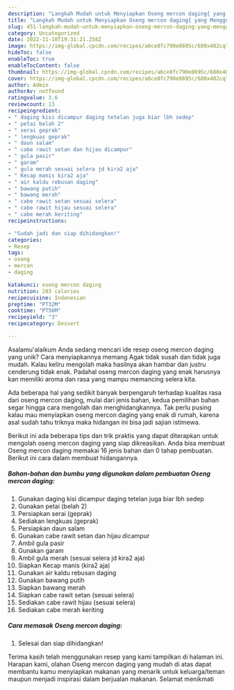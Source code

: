 ```yaml
---
description: "Langkah Mudah untuk Menyiapkan Oseng mercon daging{ yang Menggugah Selera"
title: "Langkah Mudah untuk Menyiapkan Oseng mercon daging{ yang Menggugah Selera"
slug: 451-langkah-mudah-untuk-menyiapkan-oseng-mercon-daging-yang-menggugah-selera
category: Uncategorized
date: 2022-11-10T19:31:21.258Z
image: https://img-global.cpcdn.com/recipes/a6ce8fc790e8695c/680x482cq70/oseng-mercon-daging-foto-resep-utama.jpg
hideToc: false
enableToc: true
enableTocContent: false
thumbnail: https://img-global.cpcdn.com/recipes/a6ce8fc790e8695c/680x482cq70/oseng-mercon-daging-foto-resep-utama.jpg
cover: https://img-global.cpcdn.com/recipes/a6ce8fc790e8695c/680x482cq70/oseng-mercon-daging-foto-resep-utama.jpg
author: Admin
authorAv: notfound
ratingvalue: 3.6
reviewcount: 13
recipeingredient:
- " daging kisi dicampur daging tetelan juga biar lbh sedep"
- " petai belah 2"
- " serai geprak"
- " lengkuas geprak"
- " daun salam"
- " cabe rawit setan dan hijau dicampur"
- " gula pasir"
- " garam"
- " gula merah sesuai selera jd kira2 aja"
- " Kecap manis kira2 aja"
- " air kaldu rebusan daging"
- " bawang putih"
- " bawang merah"
- " cabe rawit setan sesuai selera"
- " cabe rawit hijau sesuai selera"
- " cabe merah keriting"
recipeinstructions:

- "Sudah jadi dan siap dihidangkan!"
categories:
- Resep
tags:
- oseng
- mercon
- daging

katakunci: oseng mercon daging 
nutrition: 283 calories
recipecuisine: Indonesian
preptime: "PT32M"
cooktime: "PT56M"
recipeyield: "3"
recipecategory: Dessert

---
```



Asalamu'alaikum Anda sedang mencari ide resep oseng mercon daging yang unik? Cara menyiapkannya memang Agak tidak susah dan tidak juga mudah. Kalau keliru mengolah maka hasilnya akan hambar dan justru cenderung tidak enak. Padahal oseng mercon daging yang enak harusnya kan memiliki aroma dan rasa yang mampu memancing selera kita.




Ada beberapa hal yang sedikit banyak berpengaruh terhadap kualitas rasa dari oseng mercon daging, mulai dari jenis bahan, kedua pemilihan bahan segar hingga cara mengolah dan menghidangkannya. Tak perlu pusing kalau mau menyiapkan oseng mercon daging yang enak di rumah, karena asal sudah tahu triknya maka hidangan ini bisa jadi sajian istimewa.


Berikut ini ada beberapa tips dan trik praktis yang dapat diterapkan untuk mengolah oseng mercon daging yang siap dikreasikan. Anda bisa membuat Oseng mercon daging memakai 16 jenis bahan dan 0 tahap pembuatan. Berikut ini cara dalam membuat hidangannya.

<!--inarticleads1-->

##### Bahan-bahan dan bumbu yang digunakan dalam pembuatan Oseng mercon daging:

1. Gunakan  daging kisi dicampur daging tetelan juga biar lbh sedep
1. Gunakan  petai (belah 2)
1. Persiapkan  serai (geprak)
1. Sediakan  lengkuas (geprak)
1. Persiapkan  daun salam
1. Gunakan  cabe rawit setan dan hijau dicampur
1. Ambil  gula pasir
1. Gunakan  garam
1. Ambil  gula merah (sesuai selera jd kira2 aja)
1. Siapkan  Kecap manis (kira2 aja)
1. Gunakan  air kaldu rebusan daging
1. Gunakan  bawang putih
1. Siapkan  bawang merah
1. Siapkan  cabe rawit setan (sesuai selera)
1. Sediakan  cabe rawit hijau (sesuai selera)
1. Sediakan  cabe merah keriting




<!--inarticleads2-->

##### Cara memasak Oseng mercon daging:


1. Selesai dan siap dihidangkan!



Terima kasih telah menggunakan resep yang kami tampilkan di halaman ini. Harapan kami, olahan Oseng mercon daging yang mudah di atas dapat membantu kamu menyiapkan makanan yang menarik untuk keluarga/teman maupun menjadi inspirasi dalam berjualan makanan. Selamat menikmati
